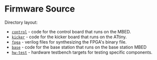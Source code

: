 # Firmware Source

Directory layout:

* [`control`](./control) - code for the control board that runs on the MBED.
* [`kicker`](./kicker) - code for the kicker board that runs on the ATtiny.
* [`fpga`](./fpga) - verilog files for synthesizing the FPGA's binary file.
* [`base`](./base) - code for the base station that runs on the base station MBED
* [`hw-test`](./hw-test) - hardware testbench targets for testing specific components.
